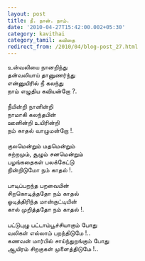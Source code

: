 ```yaml
---
layout: post
title: நீ. நான். நாம்.
date: '2010-04-27T15:42:00.002+05:30'
category: kavithai
category_tamil: கவிதை
redirect_from: /2010/04/blog-post_27.html
---
```


உன்வலியை நானறிந்து<br />
தன்வலியாய் தானுணர்ந்து<br />
என்னுயிரில் நீ கலந்து<br />
நாம் எழுதிய கவியன்றோ ?.<br />
<br />
நீயின்றி நானின்றி<br />
நாமாகி கலந்தபின்<br />
ஊனின்றி உயிரின்றி<br />
நம் காதல் வாழுமன்றோ !.<br />
<br />
குலமென்றும் மதமென்றும்<br />
சுற்றமும், சூழும் சனமென்றும்<br />
பழங்கதைகள் பலக்கேட்டு<br />
நின்றிடுமோ நம் காதல் !.<br />
<br />
பாடிப்பறந்த பறவையின்<br />
சிறகொடித்ததோ நம் காதல்<br />
ஓடித்திரிந்த மான்குட்டியின்<br />
கால் முறித்ததோ நம் காதல் !.<br />
<br />
பட்டுபுழு பட்டாம்பூச்சியாகும் போது<br />
வலிகள் எல்லாம் பறந்திடுமே !..<br />
கணவன் மார்பில் சாய்ந்துறங்கும் போது<br />
ஆயிரம் சிறகுகள் முளைத்திடுமே !..<br />
<br />